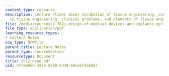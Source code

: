 ```yaml
---
content_type: resource
description: Lecture slides about incubation of tissue engineering, considerations
  in tissue engineering, clinical problems, and elements of tissue engineering.
file: /media/courses/2-782j-design-of-medical-devices-and-implants-spring-2006/47c6e8eb322b5a80ed39b9cabfda6d57_ch12_bone.pdf
file_type: application/pdf
learning_resource_types:
- Lecture Notes
ocw_type: OCWFile
parent_title: Lecture Notes
parent_type: CourseSection
resourcetype: Document
title: ch12_bone.pdf
uid: 47c6e8eb-322b-5a80-ed39-b9cabfda6d57
---
```

